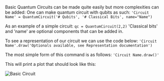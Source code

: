 Basic Quantum Circuits can be made quite easily but more complexities can be added:
One can make quantum circuit with qubits as such:
```'Circuit Name' = QuantumCircuit('# Qubits', '# Classical Bits', name="Name")```

As an example of a simple circuit:
```qc = QuantumCircuit(2,2)```
'Classical bits' and 'name' are optional components that can be added in.

To see a representation of our circuit we can use the code below:
```'Circuit Name'.draw('Optionals available, see Representation documentation')```

The most simple form of this command is as follows:
```'Circuit Name.draw()'```

This will print a plot that should look like this:

![Basic Circuit](BasicCircuit.PNG?raw=true "Optional Title")
